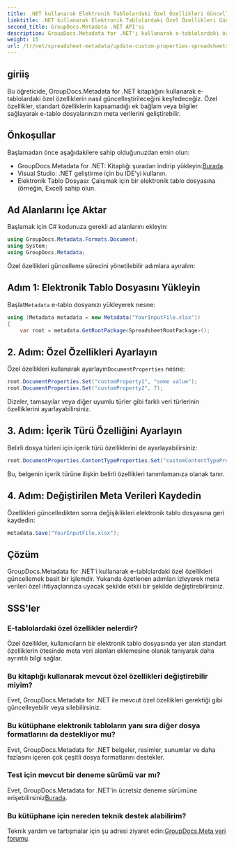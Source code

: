```yaml
---
title: .NET kullanarak Elektronik Tablolardaki Özel Özellikleri Güncelleme
linktitle: .NET kullanarak Elektronik Tablolardaki Özel Özellikleri Güncelleme
second_title: GroupDocs.Metadata .NET API'si
description: GroupDocs.Metadata for .NET'i kullanarak e-tablolardaki özel özelliklerin nasıl güncelleştirileceğini keşfedin. Bu eğitim, meta veri yönetimi becerilerinizi etkili bir şekilde geliştirir.
weight: 15
url: /tr/net/spreadsheet-metadata/update-custom-properties-spreadsheets/
---
```

## giriiş
Bu öğreticide, GroupDocs.Metadata for .NET kitaplığını kullanarak e-tablolardaki özel özelliklerin nasıl güncelleştirileceğini keşfedeceğiz. Özel özellikler, standart özelliklerin kapsamadığı ek bağlam veya bilgiler sağlayarak e-tablo dosyalarınızın meta verilerini geliştirebilir.
## Önkoşullar
Başlamadan önce aşağıdakilere sahip olduğunuzdan emin olun:
- GroupDocs.Metadata for .NET: Kitaplığı şuradan indirip yükleyin:[Burada](https://releases.groupdocs.com/metadata/net/).
- Visual Studio: .NET geliştirme için bu IDE'yi kullanın.
- Elektronik Tablo Dosyası: Çalışmak için bir elektronik tablo dosyasına (örneğin, Excel) sahip olun.

## Ad Alanlarını İçe Aktar
Başlamak için C# kodunuza gerekli ad alanlarını ekleyin:
```csharp
using GroupDocs.Metadata.Formats.Document;
using System;
using GroupDocs.Metadata;
```

Özel özellikleri güncelleme sürecini yönetilebilir adımlara ayıralım:
## Adım 1: Elektronik Tablo Dosyasını Yükleyin
 Başlat`Metadata` e-tablo dosyanızı yükleyerek nesne:
```csharp
using (Metadata metadata = new Metadata("YourInputFile.xlsx"))
{
    var root = metadata.GetRootPackage<SpreadsheetRootPackage>();
```
## 2. Adım: Özel Özellikleri Ayarlayın
 Özel özellikleri kullanarak ayarlayın`DocumentProperties` nesne:
```csharp
root.DocumentProperties.Set("customProperty1", "some value");
root.DocumentProperties.Set("customProperty2", 7);
```
Dizeler, tamsayılar veya diğer uyumlu türler gibi farklı veri türlerinin özelliklerini ayarlayabilirsiniz.
## 3. Adım: İçerik Türü Özelliğini Ayarlayın
Belirli dosya türleri için içerik türü özelliklerini de ayarlayabilirsiniz:
```csharp
root.DocumentProperties.ContentTypeProperties.Set("customContentTypeProperty", "custom value");
```
Bu, belgenin içerik türüne ilişkin belirli özellikleri tanımlamanıza olanak tanır.
## 4. Adım: Değiştirilen Meta Verileri Kaydedin
Özellikleri güncelledikten sonra değişiklikleri elektronik tablo dosyasına geri kaydedin:
```csharp
metadata.Save("YourInputFile.xlsx");
```

## Çözüm
GroupDocs.Metadata for .NET'i kullanarak e-tablolardaki özel özellikleri güncellemek basit bir işlemdir. Yukarıda özetlenen adımları izleyerek meta verileri özel ihtiyaçlarınıza uyacak şekilde etkili bir şekilde değiştirebilirsiniz.

## SSS'ler
### E-tablolardaki özel özellikler nelerdir?
Özel özellikler, kullanıcıların bir elektronik tablo dosyasında yer alan standart özelliklerin ötesinde meta veri alanları eklemesine olanak tanıyarak daha ayrıntılı bilgi sağlar.
### Bu kitaplığı kullanarak mevcut özel özellikleri değiştirebilir miyim?
Evet, GroupDocs.Metadata for .NET ile mevcut özel özellikleri gerektiği gibi güncelleyebilir veya silebilirsiniz.
### Bu kütüphane elektronik tabloların yanı sıra diğer dosya formatlarını da destekliyor mu?
Evet, GroupDocs.Metadata for .NET belgeler, resimler, sunumlar ve daha fazlasını içeren çok çeşitli dosya formatlarını destekler.
### Test için mevcut bir deneme sürümü var mı?
 Evet, GroupDocs.Metadata for .NET'in ücretsiz deneme sürümüne erişebilirsiniz[Burada](https://releases.groupdocs.com/).
### Bu kütüphane için nereden teknik destek alabilirim?
 Teknik yardım ve tartışmalar için şu adresi ziyaret edin:[GroupDocs.Meta veri forumu](https://forum.groupdocs.com/c/metadata/14).